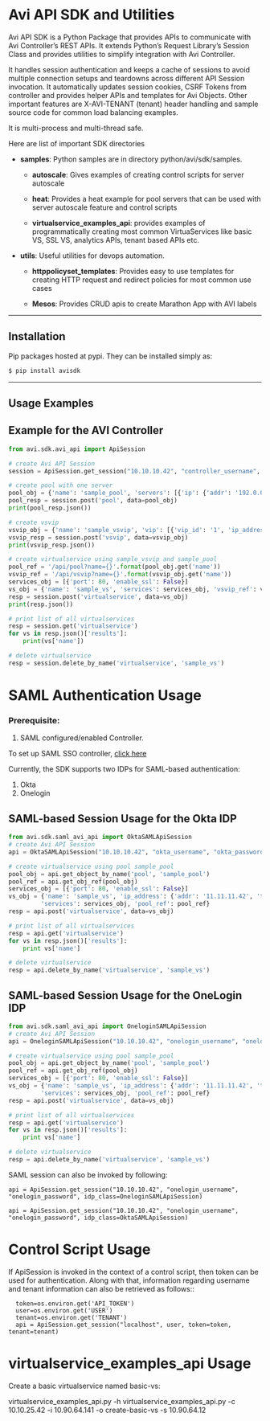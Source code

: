 # Avi API SDK and Utilities

Avi API SDK is a Python Package that provides APIs to communicate with Avi
Controller’s REST APIs. It extends Python’s Request Library’s Session Class and
provides utilities to simplify integration with Avi Controller.

It handles session authentication and keeps a cache of sessions to avoid
multiple connection setups and teardowns across different API Session
invocation. It automatically updates session cookies, CSRF Tokens from
controller and provides helper APIs and templates for Avi Objects. Other
important features are X-AVI-TENANT (tenant) header handling and sample
source code for common load balancing examples.

It is multi-process and multi-thread safe.

Here are list of important SDK directories

- **samples**: Python samples are in directory python/avi/sdk/samples.

  - **autoscale**: Gives examples of creating control scripts for
    server autoscale

  - **heat**: Provides a heat example for pool servers that can be used
    with server autoscale feature and control scripts

  - **virtualservice_examples_api**: provides examples of programmatically
    creating most common VirtuaServices like basic VS, SSL VS, analytics
    APIs, tenant based APIs etc.

- **utils**: Useful utilities for devops automation.

  - **httppolicyset_templates**: Provides easy to use templates for
    creating HTTP request and redirect policies for most common use cases

  - **Mesos**: Provides CRUD apis to create Marathon App with AVI labels

--------------
Installation
--------------
Pip packages hosted at pypi. They can be installed simply as:

```sh
$ pip install avisdk
```

--------------
Usage Examples
--------------

## Example for the AVI Controller

```python
from avi.sdk.avi_api import ApiSession

# create Avi API Session
session = ApiSession.get_session("10.10.10.42", "controller_username", "controller_password", tenant="admin")

# create pool with one server
pool_obj = {'name': 'sample_pool', 'servers': [{'ip': {'addr': '192.0.0.1', 'type': 'V4'}}]}
pool_resp = session.post('pool', data=pool_obj)
print(pool_resp.json())

# create vsvip
vsvip_obj = {'name': 'sample_vsvip', 'vip': [{'vip_id': '1', 'ip_address': {'addr': '11.11.11.42', 'type': 'V4'}}]}
vsvip_resp = session.post('vsvip', data=vsvip_obj)
print(vsvip_resp.json())

# create virtualservice using sample_vsvip and sample_pool
pool_ref = '/api/pool?name={}'.format(pool_obj.get('name'))
vsvip_ref = '/api/vsvip?name={}'.format(vsvip_obj.get('name'))
services_obj = [{'port': 80, 'enable_ssl': False}]
vs_obj = {'name': 'sample_vs', 'services': services_obj, 'vsvip_ref': vsvip_ref, 'pool_ref': pool_ref}
resp = session.post('virtualservice', data=vs_obj)
print(resp.json())

# print list of all virtualservices
resp = session.get('virtualservice')
for vs in resp.json()['results']:
    print(vs['name'])

# delete virtualservice
resp = session.delete_by_name('virtualservice', 'sample_vs')
```

# SAML Authentication Usage
### Prerequisite:
1. SAML configured/enabled Controller.

To set up SAML SSO controller, [click here](https://avinetworks.com/docs/17.2/single-sign-on-with-saml/)

Currently, the SDK supports two IDPs for SAML-based authentication:
1) Okta
2) Onelogin

## SAML-based Session Usage for the Okta IDP

```python
from avi.sdk.saml_avi_api import OktaSAMLApiSession
# create Avi API Session
api = OktaSAMLApiSession("10.10.10.42", "okta_username", "okta_password")

# create virtualservice using pool sample_pool
pool_obj = api.get_object_by_name('pool', 'sample_pool')
pool_ref = api.get_obj_ref(pool_obj)
services_obj = [{'port': 80, 'enable_ssl': False}]
vs_obj = {'name': 'sample_vs', 'ip_address': {'addr': '11.11.11.42', 'type': 'V4'},
         'services': services_obj, 'pool_ref': pool_ref}
resp = api.post('virtualservice', data=vs_obj)

# print list of all virtualservices
resp = api.get('virtualservice')
for vs in resp.json()['results']:
    print vs['name']

# delete virtualservice
resp = api.delete_by_name('virtualservice', 'sample_vs')
```

## SAML-based Session Usage for the OneLogin IDP

```python
from avi.sdk.saml_avi_api import OneloginSAMLApiSession
# create Avi API Session
api = OneloginSAMLApiSession("10.10.10.42", "onelogin_username", "onelogin_password")

# create virtualservice using pool sample_pool
pool_obj = api.get_object_by_name('pool', 'sample_pool')
pool_ref = api.get_obj_ref(pool_obj)
services_obj = [{'port': 80, 'enable_ssl': False}]
vs_obj = {'name': 'sample_vs', 'ip_address': {'addr': '11.11.11.42', 'type': 'V4'},
         'services': services_obj, 'pool_ref': pool_ref}
resp = api.post('virtualservice', data=vs_obj)

# print list of all virtualservices
resp = api.get('virtualservice')
for vs in resp.json()['results']:
    print vs['name']

# delete virtualservice
resp = api.delete_by_name('virtualservice', 'sample_vs')
```

SAML session can also be invoked by following:
```
api = ApiSession.get_session("10.10.10.42", "onelogin_username", "onelogin_password", idp_class=OneloginSAMLApiSession)
```
```
api = ApiSession.get_session("10.10.10.42", "onelogin_username", "onelogin_password", idp_class=OktaSAMLApiSession)
```



# Control Script Usage
 If ApiSession is invoked in the context of a control
  script, then token can be used for authentication. Along with that,
  information regarding username and tenant information can also be retrieved
  as follows::

      token=os.environ.get('API_TOKEN')
      user=os.environ.get('USER')
      tenant=os.environ.get('TENANT')
      api = ApiSession.get_session("localhost", user, token=token, tenant=tenant)


# virtualservice_examples_api Usage
 Create a basic virtualservice named
  basic-vs:

   virtualservice_examples_api.py -h
   virtualservice_examples_api.py -c 10.10.25.42 -i 10.90.64.141 -o create-basic-vs -s 10.90.64.12

